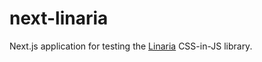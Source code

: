 # next-linaria

Next.js application for testing the [Linaria](https://github.com/callstack/linaria/) CSS-in-JS library.

